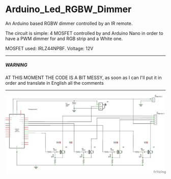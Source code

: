 # Arduino_Led_RGBW_Dimmer

An Arduino based RGBW dimmer controlled by an IR remote.



The circuit is simple: 4 MOSFET controlled by and Arduino Nano in order to have a PWM dimmer for and RGB strip and a White one.



MOSFET used:    IRLZ44NPBF.
Voltage:        12V



------

##### WARNING

AT THIS MOMENT THE CODE IS A BIT MESSY, as soon as I can I'll put it in order and translate in English all the comments

------



![](/Docs/ledCamera_schem.png)
